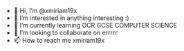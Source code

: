 - 👋 Hi, I’m @xmiriam19x
- 👀 I’m interested in anything interesting :)
- 🌱 I’m currently learning OCR GCSE COMPUTER SCIENCE
- 💞️ I’m looking to collaborate on errrrr
- 📫 How to reach me xmiriam19x

<!---
xmiriam19x/xmiriam19x is a ✨ special ✨ repository because its `README.md` (this file) appears on your GitHub profile.
You can click the Preview link to take a look at your changes.
--->
